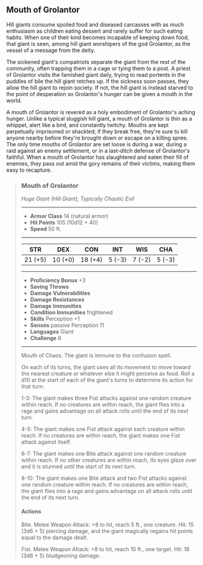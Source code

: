 ## Mouth of Grolantor
Hill giants consume spoiled food and diseased carcasses with as much enthusiasm as children eating dessert and rarely suffer for such eating habits. When one of their kind becomes incapable of keeping down food, that giant is seen, among hill giant worshipers of the god Grolantor, as the vessel of a message from the deity.

The sickened giant's compatriots separate the giant from the rest of the community, often trapping them in a cage or tying them to a post. A priest of Grolantor visits the famished giant daily, trying to read portents in the puddles of bile the hill giant retches up. If the sickness soon passes, they allow the hill giant to rejoin society. If not, the hill giant is instead starved to the point of desperation so Grolantor's hunger can be given a mouth in the world.

A mouth of Grolantor is revered as a holy embodiment of Grolantor's aching hunger. Unlike a typical sluggish hill giant, a mouth of Grolantor is thin as a whippet, alert like a bird, and constantly twitchy. Mouths are kept perpetually imprisoned or shackled; if they break free, they're sure to kill anyone nearby before they're brought down or escape on a killing spree. The only time mouths of Grolantor are set loose is during a war, during a raid against an enemy settlement, or in a last-ditch defense of Grolantor's faithful. When a mouth of Grolantor has slaughtered and eaten their fill of enemies, they pass out amid the gory remains of their victims, making them easy to recapture.


>### Mouth of Grolantor
>*Huge Giant (Hill Giant), Typically Chaotic Evil*
>___
>- **Armor Class** 14 (natural armor)
>- **Hit Points** 105 (10d12 + 40)
>- **Speed** 50 ft.
>___
>|**STR**|**DEX**|**CON**|**INT**|**WIS**|**CHA**|
>|:---:|:---:|:---:|:---:|:---:|:---:|
>|21 (+5)|10 (+0)|18 (+4)|5 (-3)|7 (-2)|5 (-3)|
>
>___
>- **Proficiency Bonus** +3
>- **Saving Throws** 
>- **Damage Vulnerabilities** 
>- **Damage Resistances** 
>- **Damage Immunities** 
>- **Condition Immunities** frightened
>- **Skills** Perception +1
>- **Senses** passive Perception 11
>- **Languages** Giant
>- **Challenge** 6
>___
>Mouth of Chaos. The giant is immune to the confusion spell.
>
>On each of its turns, the giant uses all its movement to move toward the nearest creature or whatever else it might perceive as food. Roll a d10 at the start of each of the giant's turns to determine its action for that turn:
>
>1-3: The giant makes three Fist attacks against one random creature within reach. If no creatures are within reach, the giant flies into a rage and gains advantage on all attack rolls until the end of its next turn.
>
>4-5: The giant makes one Fist attack against each creature within reach. If no creatures are within reach, the giant makes one Fist attack against itself.
>
>6-7: The giant makes one Bite attack against one random creature within reach. If no other creatures are within reach, its eyes glaze over and it is stunned until the start of its next turn.
>
>8-10: The giant makes one Bite attack and two Fist attacks against one random creature within reach. If no creatures are within reach, the giant flies into a rage and gains advantage on all attack rolls until the end of its next turn.
>
>#### Actions
>Bite. Melee Weapon Attack: +8 to hit, reach 5 ft., one creature. Hit: 15 (3d6 + 5) piercing damage, and the giant magically regains hit points equal to the damage dealt.
>
>Fist. Melee Weapon Attack: +8 to hit, reach 10 ft., one target. Hit: 18 (3d8 + 5) bludgeoning damage.
>

